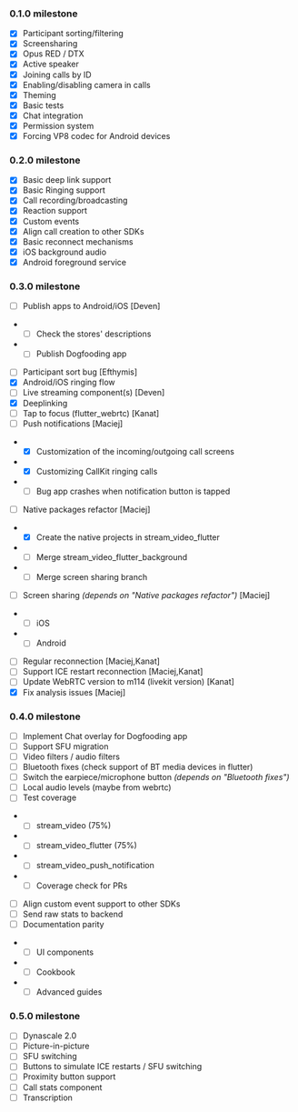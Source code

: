 ### 0.1.0 milestone
- [x] Participant sorting/filtering
- [x] Screensharing
- [x] Opus RED / DTX
- [x] Active speaker
- [x] Joining calls by ID
- [x] Enabling/disabling camera in calls
- [x] Theming
- [x] Basic tests
- [x] Chat integration
- [x] Permission system
- [x] Forcing VP8 codec for Android devices

### 0.2.0 milestone
- [x] Basic deep link support
- [x] Basic Ringing support
- [x] Call recording/broadcasting
- [x] Reaction support
- [x] Custom events
- [x] Align call creation to other SDKs
- [x] Basic reconnect mechanisms
- [x] iOS background audio
- [x] Android foreground service

### 0.3.0 milestone
- [ ] Publish apps to Android/iOS [Deven]
- - [ ] Check the stores' descriptions
- - [ ] Publish Dogfooding app
- [ ] Participant sort bug [Efthymis]
- [x] Android/iOS ringing flow
- [ ] Live streaming component(s) [Deven]
- [x] Deeplinking
- [ ] Tap to focus (flutter_webrtc) [Kanat]
- [ ] Push notifications [Maciej]
- - [x] Customization of the incoming/outgoing call screens
- - [x] Customizing CallKit ringing calls
- - [ ] Bug app crashes when notification button is tapped
- [ ] Native packages refactor [Maciej]
- - [X] Create the native projects in stream_video_flutter
- - [ ] Merge stream_video_flutter_background
- - [ ] Merge screen sharing branch
- [ ] Screen sharing *(depends on "Native packages refactor")* [Maciej]
- - [ ] iOS
- - [ ] Android
- [ ] Regular reconnection [Maciej,Kanat]
- [ ] Support ICE restart reconnection [Maciej,Kanat]
- [ ] Update WebRTC version to m114 (livekit version) [Kanat]
- [x] Fix analysis issues [Maciej]

### 0.4.0 milestone
- [ ] Implement Chat overlay for Dogfooding app
- [ ] Support SFU migration
- [ ] Video filters / audio filters
- [ ] Bluetooth fixes (check support of BT media devices in flutter)
- [ ] Switch the earpiece/microphone button *(depends on "Bluetooth fixes")*
- [ ] Local audio levels (maybe from webrtc)
- [ ] Test coverage 
- - [ ] stream_video (75%)
- - [ ] stream_video_flutter (75%)
- - [ ] stream_video_push_notification
- - [ ] Coverage check for PRs
- [ ] Align custom event support to other SDKs
- [ ] Send raw stats to backend
- [ ] Documentation parity
- - [ ] UI components
- - [ ] Cookbook
- - [ ] Advanced guides

### 0.5.0 milestone
- [ ] Dynascale 2.0
- [ ] Picture-in-picture
- [ ] SFU switching
- [ ] Buttons to simulate ICE restarts / SFU switching
- [ ] Proximity button support
- [ ] Call stats component
- [ ] Transcription
